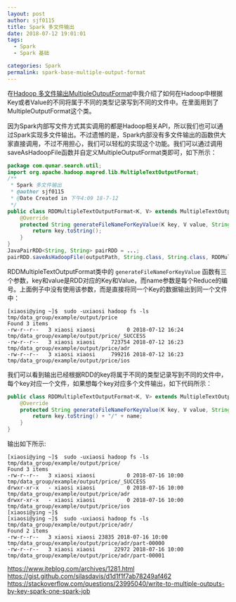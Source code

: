 ```yaml
---
layout: post
author: sjf0115
title: Spark 多文件输出
date: 2018-07-12 19:01:01
tags:
  - Spark
  - Spark 基础

categories: Spark
permalink: spark-base-multiple-output-format
---
```


在[Hadoop 多文件输出MultipleOutputFormat](http://smartsi.club/2017/03/15/hadoop-base-multiple-output-format/)中我介绍了如何在Hadoop中根据Key或者Value的不同将属于不同的类型记录写到不同的文件中。在里面用到了MultipleOutputFormat这个类。

因为Spark内部写文件方式其实调用的都是Hadoop相关API，所以我们也可以通过Spark实现多文件输出。不过遗憾的是，Spark内部没有多文件输出的函数供大家直接调用，不过不用担心，我们可以轻松的实现这个功能。我们可以通过调用saveAsHadoopFile函数并自定义MultipleOutputFormat类即可，如下所示：
```java
package com.qunar.search.util;
import org.apache.hadoop.mapred.lib.MultipleTextOutputFormat;
/**
 * Spark 多文件输出
 * @author sjf0115
 * @Date Created in 下午4:09 18-7-12
 */
public class RDDMultipleTextOutputFormat<K, V> extends MultipleTextOutputFormat<K, V> {
    @Override
    protected String generateFileNameForKeyValue(K key, V value, String name) {
        return key.toString();
    }
}
JavaPairRDD<String, String> pairRDD = ...;
pairRDD.saveAsHadoopFile(outputPath, String.class, String.class, RDDMultipleTextOutputFormat.class);
```
RDDMultipleTextOutputFormat类中的 `generateFileNameForKeyValue` 函数有三个参数，key和value是RDD对应的Key和Value，而name参数是每个Reduce的编号。上面例子中没有使用该参数，而是直接将同一个Key的数据输出到同一个文件中：
```
[xiaosi@ying ~]$  sudo -uxiaosi hadoop fs -ls tmp/data_group/example/output/price
Found 3 items
-rw-r--r--   3 xiaosi xiaosi          0 2018-07-12 16:24 tmp/data_group/example/output/price/_SUCCESS
-rw-r--r--   3 xiaosi xiaosi     723754 2018-07-12 16:23 tmp/data_group/example/output/price/adr
-rw-r--r--   3 xiaosi xiaosi     799216 2018-07-12 16:23 tmp/data_group/example/output/price/ios
```
我们可以看到输出已经根据RDD的key将属于不同的类型记录写到不同的文件中，每个key对应一个文件，如果想每个key对应多个文件输出，如下代码所示：
```java
public class RDDMultipleTextOutputFormat<K, V> extends MultipleTextOutputFormat<K, V> {
    @Override
    protected String generateFileNameForKeyValue(K key, V value, String name) {
        return key.toString() + "/" + name;
    }
}
```
输出如下所示:
```
[xiaosi@ying ~]$  sudo -uxiaosi hadoop fs -ls tmp/data_group/example/output/price/
Found 3 items
-rw-r--r--   3 xiaosi xiaosi          0 2018-07-16 10:00 tmp/data_group/example/output/price/_SUCCESS
drwxr-xr-x   - xiaosi xiaosi          0 2018-07-16 10:00 tmp/data_group/example/output/price/adr
drwxr-xr-x   - xiaosi xiaosi          0 2018-07-16 10:00 tmp/data_group/example/output/price/ios
[xiaosi@ying ~]$
[xiaosi@ying ~]$  sudo -uxiaosi hadoop fs -ls tmp/data_group/example/output/price/adr/
Found 2 items
-rw-r--r--   3 xiaosi xiaosi 23835 2018-07-16 10:00 tmp/data_group/example/output/price/adr/part-00000
-rw-r--r--   3 xiaosi xiaosi      22972 2018-07-16 10:00 tmp/data_group/example/output/price/adr/part-00001
```



























https://www.iteblog.com/archives/1281.html
https://gist.github.com/silasdavis/d1d1f1f7ab78249af462
https://stackoverflow.com/questions/23995040/write-to-multiple-outputs-by-key-spark-one-spark-job
